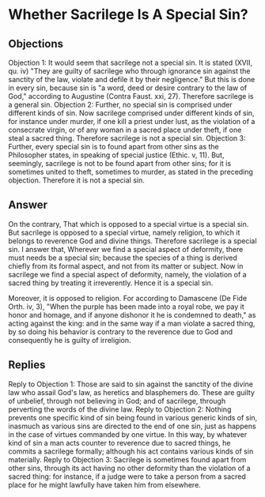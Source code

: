# Whether Sacrilege Is A Special Sin?
## Objections
Objection 1: It would seem that sacrilege not a special sin. It is stated (XVII, qu. iv) "They are guilty of sacrilege who through ignorance sin against the sanctity of the law, violate and defile it by their negligence." But this is done in every sin, because sin is "a word, deed or desire contrary to the law of God," according to Augustine (Contra Faust. xxi, 27). Therefore sacrilege is a general sin.
Objection 2: Further, no special sin is comprised under different kinds of sin. Now sacrilege comprised under different kinds of sin, for instance under murder, if one kill a priest under lust, as the violation of a consecrate virgin, or of any woman in a sacred place under theft, if one steal a sacred thing. Therefore sacrilege is not a special sin.
Objection 3: Further, every special sin is to found apart from other sins as the Philosopher states, in speaking of special justice (Ethic. v, 11). But, seemingly, sacrilege is not to be found apart from other sins; for it is sometimes united to theft, sometimes to murder, as stated in the preceding objection. Therefore it is not a special sin.
## Answer
On the contrary, That which is opposed to a special virtue is a special sin. But sacrilege is opposed to a special virtue, namely religion, to which it belongs to reverence God and divine things. Therefore sacrilege is a special sin.
I answer that, Wherever we find a special aspect of deformity, there must needs be a special sin; because the species of a thing is derived chiefly from its formal aspect, and not from its matter or subject. Now in sacrilege we find a special aspect of deformity, namely, the violation of a sacred thing by treating it irreverently. Hence it is a special sin.

Moreover, it is opposed to religion. For according to Damascene (De Fide Orth. iv, 3), "When the purple has been made into a royal robe, we pay it honor and homage, and if anyone dishonor it he is condemned to death," as acting against the king: and in the same way if a man violate a sacred thing, by so doing his behavior is contrary to the reverence due to God and consequently he is guilty of irreligion.
## Replies
Reply to Objection 1: Those are said to sin against the sanctity of the divine law who assail God's law, as heretics and blasphemers do. These are guilty of unbelief, through not believing in God; and of sacrilege, through perverting the words of the divine law.
Reply to Objection 2: Nothing prevents one specific kind of sin being found in various generic kinds of sin, inasmuch as various sins are directed to the end of one sin, just as happens in the case of virtues commanded by one virtue. In this way, by whatever kind of sin a man acts counter to reverence due to sacred things, he commits a sacrilege formally; although his act contains various kinds of sin materially.
Reply to Objection 3: Sacrilege is sometimes found apart from other sins, through its act having no other deformity than the violation of a sacred thing: for instance, if a judge were to take a person from a sacred place for he might lawfully have taken him from elsewhere.